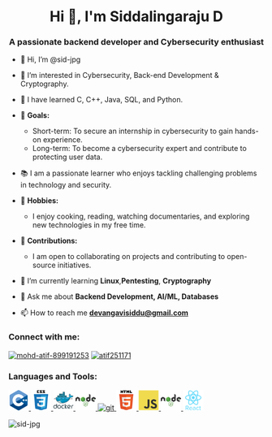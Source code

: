 <h1 align="center">Hi 👋, I'm Siddalingaraju D</h1>
<h3 align="center">A passionate backend developer and Cybersecurity enthusiast</h3>

- 👋 Hi, I’m @sid-jpg
- 👀 I’m interested in Cybersecurity, Back-end Development & Cryptography.
- 🌱 I have learned C, C++, Java, SQL, and Python.
- 🎯 **Goals:**
  - Short-term: To secure an internship in cybersecurity to gain hands-on experience.
  - Long-term: To become a cybersecurity expert and contribute to protecting user data.
- 📚 I am a passionate learner who enjoys tackling challenging problems in technology and security.
- 🎨 **Hobbies:**
  - I enjoy cooking, reading, watching documentaries, and exploring new technologies in my free time.
- 🤝 **Contributions:**
  - I am open to collaborating on projects and contributing to open-source initiatives.

- 🌱 I’m currently learning **Linux**,**Pentesting**, **Cryptography**

- 💬 Ask me about **Backend Development, AI/ML, Databases**

- 📫 How to reach me **devangavisiddu@gmail.com**

<h3 align="left">Connect with me:</h3>
<p align="left">
<a href="https://linkedin.com/in/mohd-atif-899191253" target="blank"><img align="center" src="https://raw.githubusercontent.com/rahuldkjain/github-profile-readme-generator/master/src/images/icons/Social/linked-in-alt.svg" alt="mohd-atif-899191253" height="30" width="40" /></a>
<a href="https://www.leetcode.com/atif251171" target="blank"><img align="center" src="https://raw.githubusercontent.com/rahuldkjain/github-profile-readme-generator/master/src/images/icons/Social/leet-code.svg" alt="atif251171" height="30" width="40" /></a>
</p>

<h3 align="left">Languages and Tools:</h3>
<p align="left"> 
  <a href="https://www.w3schools.com/cpp/" target="_blank" rel="noreferrer"> 
    <img src="https://raw.githubusercontent.com/devicons/devicon/master/icons/cplusplus/cplusplus-original.svg" alt="cplusplus" width="40" height="40"/> 
  </a> 
  <a href="https://www.w3schools.com/css/" target="_blank" rel="noreferrer"> 
    <img src="https://raw.githubusercontent.com/devicons/devicon/master/icons/css3/css3-original-wordmark.svg" alt="css3" width="40" height="40"/> 
  </a> 
  <a href="https://www.docker.com/" target="_blank" rel="noreferrer"> 
    <img src="https://raw.githubusercontent.com/devicons/devicon/master/icons/docker/docker-original-wordmark.svg" alt="docker" width="40" height="40"/> 
  </a> 
  <a href="https://nodejs.org" target="_blank" rel="noreferrer"> 
    <img src="https://raw.githubusercontent.com/devicons/devicon/master/icons/nodejs/nodejs-original-wordmark.svg" alt="nodejs" width="40" height="40"/> 
  </a> 
  <a href="https://git-scm.com/" target="_blank" rel="noreferrer"> 
    <img src="https://www.vectorlogo.zone/logos/git-scm/git-scm-icon.svg" alt="git" width="40" height="40"/> 
  </a> 
  <a href="https://www.w3.org/html/" target="_blank" rel="noreferrer"> 
    <img src="https://raw.githubusercontent.com/devicons/devicon/master/icons/html5/html5-original-wordmark.svg" alt="html5" width="40" height="40"/> 
  </a> 
  <a href="https://developer.mozilla.org/en-US/docs/Web/JavaScript" target="_blank" rel="noreferrer"> 
    <img src="https://raw.githubusercontent.com/devicons/devicon/master/icons/javascript/javascript-original.svg" alt="javascript" width="40" height="40"/> 
  </a> 
  <a href="https://nodejs.org" target="_blank" rel="noreferrer"> 
    <img src="https://raw.githubusercontent.com/devicons/devicon/master/icons/nodejs/nodejs-original-wordmark.svg" alt="nodejs" width="40" height="40"/> 
  </a> 
  <a href="https://reactjs.org/" target="_blank" rel="noreferrer"> 
    <img src="https://raw.githubusercontent.com/devicons/devicon/master/icons/react/react-original-wordmark.svg" alt="react" width="40" height="40"/> 
  </a> 
</p>

<p>
  <img align="center" src="https://github-readme-stats.vercel.app/api/top-langs?username=sid-jpg&show_icons=true&locale=en&layout=compact" alt="sid-jpg" />
</p>

<!---
sid-jpg/sid-jpg is a ✨ special ✨ repository because its `README.md` (this file) appears on your GitHub profile.
You can click the Preview link to take a look at your changes.
--->
